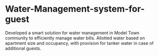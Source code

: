 # Water-Management-system-for-guest
Developed a smart solution for water management in Model Town community to efficiently manage water bills. Allotted water based on apartment size and occupancy, with provision for tanker water in case of additional guests.
